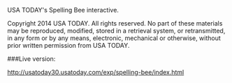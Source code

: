 USA TODAY's Spelling Bee interactive.

Copyright 2014 USA TODAY. All rights reserved. No part of these materials may be reproduced, modified, stored in a retrieval system, or retransmitted, in any form or by any means, electronic, mechanical or otherwise, without prior written permission from USA TODAY.

###Live version:

http://usatoday30.usatoday.com/exp/spelling-bee/index.html
